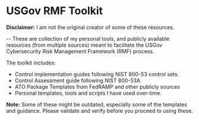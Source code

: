 # USGov RMF Toolkit

**Disclaimer:** I am not the original creator of some of these resources.

--
These are collection of my personal tools, and publicly available resources (from multiple sources) meant to facilitate the USGov Cybersecurity Risk Management Framework (RMF) process.

The toolkit includes:

- Control implementation guides following NIST 800-53 control sets.
- Control Assessment guide following NIST 800-53A
- ATO Package Templates from FedRAMP and other publicly sources
- Personal templates, tools and scripts I have used over-time.

**Note:** Some of these might be outdated, especially some of the templates and guidance. Please validate and verify before you proceed to using these.

